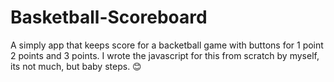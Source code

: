 # Basketball-Scoreboard

A simply app that keeps score for a backetball game with buttons for 1 point 2 points and 3 points.
I wrote the javascript for this from scratch by myself, its not much, but baby steps. 😊
